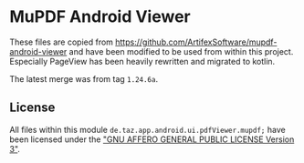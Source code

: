 # MuPDF Android Viewer

These files are copied from https://github.com/ArtifexSoftware/mupdf-android-viewer and have been
modified to be used from within this project.
Especially PageView has been heavily rewritten and migrated to kotlin.

The latest merge was from tag `1.24.6a`.

## License

All files within this module `de.taz.app.android.ui.pdfViewer.mupdf;` have been licensed under the
["GNU AFFERO GENERAL PUBLIC LICENSE Version 3"](https://github.com/ArtifexSoftware/mupdf-android-viewer/blob/master/COPYING).
